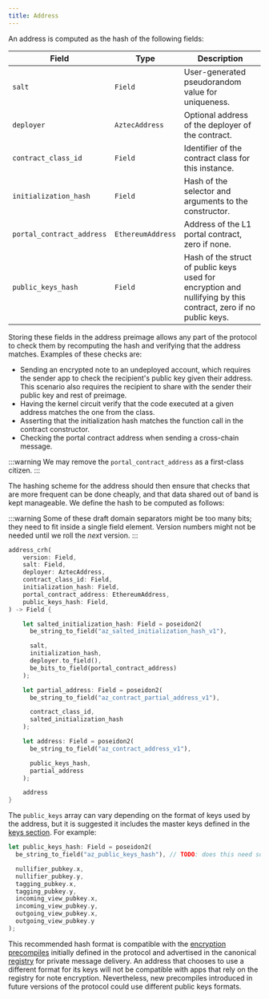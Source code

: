 ```yaml
---
title: Address
---
```


An address is computed as the hash of the following fields:

<!-- TODO: discrepancy between this hash preimage and the contract classes page pseudocode, which includes a version -->

<!-- prettier-ignore -->
| Field | Type | Description |
|----------|----------|----------|
| `salt` | `Field` | User-generated pseudorandom value for uniqueness. |
| `deployer` | `AztecAddress` | Optional address of the deployer of the contract. |
| `contract_class_id` | `Field` | Identifier of the contract class for this instance. |
| `initialization_hash` | `Field` | Hash of the selector and arguments to the constructor. |
| `portal_contract_address` | `EthereumAddress` | Address of the L1 portal contract, zero if none. |
| `public_keys_hash` | `Field` | Hash of the struct of public keys used for encryption and nullifying by this contract, zero if no public keys. |

Storing these fields in the address preimage allows any part of the protocol to check them by recomputing the hash and verifying that the address matches. Examples of these checks are:

- Sending an encrypted note to an undeployed account, which requires the sender app to check the recipient's public key given their address. This scenario also requires the recipient to share with the sender their public key and rest of preimage.
- Having the kernel circuit verify that the code executed at a given address matches the one from the class.
- Asserting that the initialization hash matches the function call in the contract constructor.
- Checking the portal contract address when sending a cross-chain message.

:::warning
We may remove the `portal_contract_address` as a first-class citizen.
:::

The hashing scheme for the address should then ensure that checks that are more frequent can be done cheaply, and that data shared out of band is kept manageable. We define the hash to be computed as follows:

<!-- TODO: missing `version` from hashing! -->

:::warning
Some of these draft domain separators might be too many bits; they need to fit inside a single field element. Version numbers might not be needed until we roll the _next_ version.
:::

```rust
address_crh(
    version: Field,
    salt: Field,
    deployer: AztecAddress,
    contract_class_id: Field,
    initialization_hash: Field,
    portal_contract_address: EthereumAddress,
    public_keys_hash: Field,
) -> Field {

    let salted_initialization_hash: Field = poseidon2(
      be_string_to_field("az_salted_initialization_hash_v1"),

      salt,
      initialization_hash,
      deployer.to_field(),
      be_bits_to_field(portal_contract_address)
    );

    let partial_address: Field = poseidon2(
      be_string_to_field("az_contract_partial_address_v1"),

      contract_class_id,
      salted_initialization_hash
    );

    let address: Field = poseidon2(
      be_string_to_field("az_contract_address_v1"),

      public_keys_hash,
      partial_address
    );

    address
}
```

The `public_keys` array can vary depending on the format of keys used by the address, but it is suggested it includes the master keys defined in the [keys section](./keys.md). For example:

```rust
let public_keys_hash: Field = poseidon2(
  be_string_to_field("az_public_keys_hash"), // TODO: does this need some unique ID, to disambiguate from other approaches people might have for other public keys?

  nullifier_pubkey.x,
  nullifier_pubkey.y,
  tagging_pubkey.x,
  tagging_pubkey.y,
  incoming_view_pubkey.x,
  incoming_view_pubkey.y,
  outgoing_view_pubkey.x,
  outgoing_view_pubkey.y
);
```

This recommended hash format is compatible with the [encryption precompiles](./precompiles.md#encryption-and-tagging-precompiles) initially defined in the protocol and advertised in the canonical [registry](../pre-compiled-contracts/registry.md) for private message delivery. An address that chooses to use a different format for its keys will not be compatible with apps that rely on the registry for note encryption. Nevertheless, new precompiles introduced in future versions of the protocol could use different public keys formats.

<!-- TODO(cryptography): Can we restrict "x" components of public keys to all be the same sign, so we don't need to encode "y"'s signs? -->

